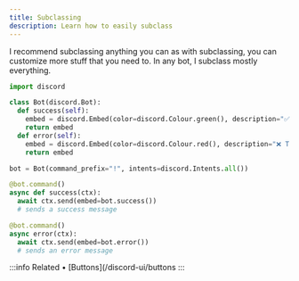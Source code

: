 ```yaml
---
title: Subclassing
description: Learn how to easily subclass
---
```


I recommend subclassing anything you can as with subclassing, you can customize more stuff that you need to. In any bot, I subclass mostly everything.

```py title="Subclassing 'discord.Bot'"
import discord

class Bot(discord.Bot):
  def success(self):
    embed = discord.Embed(color=discord.Colour.green(), description="✅ Successfully executed command action!")
    return embed
  def error(self):
    embed = discord.Embed(color=discord.Colour.red(), description="❌ This command failed!")
    return embed

bot = Bot(command_prefix="!", intents=discord.Intents.all())

@bot.command()
async def success(ctx):
  await ctx.send(embed=bot.success())
  # sends a success message

@bot.command()
async error(ctx):
  await ctx.send(embed=bot.error())
  # sends an error message
```

:::info Related
• [Buttons](/discord-ui/buttons
:::

